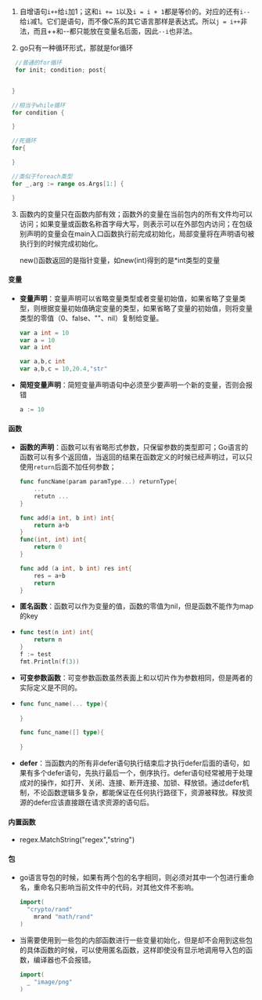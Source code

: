 1. 自增语句`i++`给`i`加1；这和`i += 1`以及`i = i + 1`都是等价的。对应的还有`i--`给`i`减1。它们是语句，而不像C系的其它语言那样是表达式。所以`j = i++`非法，而且++和--都只能放在变量名后面，因此`--i`也非法。

2. go只有一种循环形式，那就是for循环
  ```go
    //普通的for循环
    for init; condition; post{
  
  
   }
  
   //相当于while循环
   for condition {
  
   }
  
   //死循环
   for{
  
   }
  
   //类似于foreach类型
   for _,arg := range os.Args[1:] {
  
   }
  ```

3. 函数内的变量只在函数内部有效；函数外的变量在当前包内的所有文件均可以访问；如果变量或函数名称首字母大写，则表示可以在外部包内访问；在包级别声明的变量会在main入口函数执行前完成初始化，局部变量将在声明语句被执行到的时候完成初始化。

   new()函数返回的是指针变量，如new(int)得到的是*int类型的变量

#### 变量

- **变量声明**：变量声明可以省略变量类型或者变量初始值，如果省略了变量类型，则根据变量初始值确定变量的类型，如果省略了变量的初始值，则将变量类型的零值（0、false、""、nil）复制给变量。

  ```go
  var a int = 10
  var a = 10
  var a int
  
  var a,b,c int
  var a,b,c = 10,20.4,"str"
  ```

- **简短变量声明**：简短变量声明语句中必须至少要声明一个新的变量，否则会报错

  ```go
  a := 10
  ```


#### 函数

- **函数的声明**：函数可以有省略形式参数，只保留参数的类型即可；Go语言的函数可以有多个返回值，当返回的结果在函数定义的时候已经声明过，可以只使用`return`后面不加任何参数；

  ```go
  func funcName(param paramType...) returnType{
      ...
      retutn ...
  }
  
  func add(a int, b int) int{
      return a+b
  }
  func(int, int) int{
      return 0
  }
  
  func add (a int, b int) res int{
      res = a+b
      return 
  }
  ```

- **匿名函数**：函数可以作为变量的值，函数的零值为nil，但是函数不能作为map的key

- ```go
  func test(n int) int{
      return n
  }
  f := test
  fmt.Println(f(3))
  ```

- **可变参数函数**：可变参数函数虽然表面上和以切片作为参数相同，但是两者的实际定义是不同的。

- ```go
  func func_name(... type){
      
  }
  
  func func_name([] type){
      
  }
  ```

- **defer**：当函数内的所有非defer语句执行结束后才执行defer后面的语句，如果有多个defer语句，先执行最后一个，倒序执行。defer语句经常被用于处理成对的操作，如打开、关闭、连接、断开连接、加锁、释放锁。通过defer机制，不论函数逻辑多复杂，都能保证在任何执行路径下，资源被释放。释放资源的defer应该直接跟在请求资源的语句后。 


#### 内置函数

- regex.MatchString("regex","string")

#### 包

- go语言导包的时候，如果有两个包的名字相同，则必须对其中一个包进行重命名，重命名只影响当前文件中的代码，对其他文件不影响。

  ```go
  import(
  	"crypto/rand"
      mrand "math/rand"
  )
  ```

- 当需要使用到一些包的内部函数进行一些变量初始化，但是却不会用到这些包的具体函数的时候，可以使用匿名函数，这样即使没有显示地调用导入包的函数，编译器也不会报错。

  ```go
  import(
  	_ "image/png"
  )
  ```
